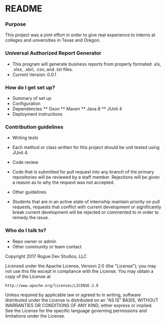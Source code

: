 # README #
### Purpose ###

This project was a joint effort in order to give real experience to interns at colleges and universities in Texas and Oregon.

### Universal Authorized Report Generator ###

* This program will generate business reports from properly formated .xls, .xlsx, .xbrl, .csv, and .txt files.
* Current Version: 0.0.1

### How do I get set up? ###

* Summary of set up
* Configuration
* Dependencies
** Gson
** Maven
** Java 8
** JUnit 4
* Deployment instructions

### Contribution guidelines ###

* Writing tests
- Each method or class written for this project should be unit tested using JUnit 4.
* Code review
- Code that is submitted for pull request into any branch of the primary repositories will be reviewed by a staff member. Rejections will be given a reason as to why the request was not accepted.
* Other guidelines
- Students that are in an active state of internship maintain priority on pull requests, requests that conflict with current development or significantly break current development will be rejected or commented to in order to remedy the issue.

### Who do I talk to? ###

* Repo owner or admin
* Other community or team contact

Copyright 2017 Rogue Dev Studios, LLC

Licensed under the Apache License, Version 2.0 (the "License");
you may not use this file except in compliance with the License.
You may obtain a copy of the License at

    http://www.apache.org/licenses/LICENSE-2.0

Unless required by applicable law or agreed to in writing, software
distributed under the License is distributed on an "AS IS" BASIS,
WITHOUT WARRANTIES OR CONDITIONS OF ANY KIND, either express or implied.
See the License for the specific language governing permissions and
limitations under the License.
